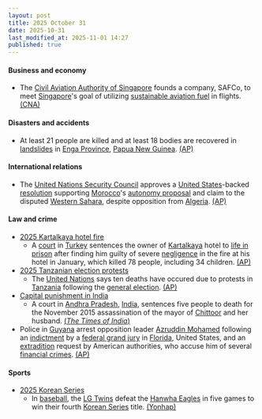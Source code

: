 ```yaml
---
layout: post
title: 2025 October 31
date: 2025-10-31
last_modified_at: 2025-11-01 14:27
published: true
---
```



#### Business and economy

* The [Civil Aviation Authority of Singapore](https://en.wikipedia.org/wiki/Civil_Aviation_Authority_of_Singapore "Civil Aviation Authority of Singapore") founds a company, SAFCo, to meet [Singapore](https://en.wikipedia.org/wiki/Singapore "Singapore")'s goal of utilizing [sustainable aviation fuel](https://en.wikipedia.org/wiki/Aviation_biofuel "Aviation biofuel") in flights. [(CNA)](https://www.channelnewsasia.com/singapore/sustainable-aviation-fuel-safco-caas-levy-passengers-5434531)

#### Disasters and accidents

* At least 21 people are killed and at least 18 bodies are recovered in [landslides](https://en.wikipedia.org/wiki/Landslide "Landslide") in [Enga Province](https://en.wikipedia.org/wiki/Enga_Province "Enga Province"), [Papua New Guinea](https://en.wikipedia.org/wiki/Papua_New_Guinea "Papua New Guinea"). [(AP)](https://apnews.com/article/papua-new-guinea-landslide-14e9cf05b4a7c5228eaccec1b33b6579)

#### International relations

* The [United Nations Security Council](https://en.wikipedia.org/wiki/United_Nations_Security_Council "United Nations Security Council") approves a [United States](https://en.wikipedia.org/wiki/United_States "United States")-backed [resolution](https://en.wikipedia.org/wiki/United_Nations_resolution "United Nations resolution") supporting [Morocco](https://en.wikipedia.org/wiki/Morocco "Morocco")'s [autonomy proposal](https://en.wikipedia.org/wiki/Western_Sahara_Autonomy_Proposal "Western Sahara Autonomy Proposal") and claim to the disputed [Western Sahara](https://en.wikipedia.org/wiki/Western_Sahara "Western Sahara"), despite opposition from [Algeria](https://en.wikipedia.org/wiki/Algeria "Algeria"). [(AP)](https://apnews.com/article/un-western-sahara-morocco-peacekeeping-force-0a07d389db0e88c35beeb5f0462ea221)

#### Law and crime

* [2025 Kartalkaya hotel fire](https://en.wikipedia.org/wiki/2025_Kartalkaya_hotel_fire "2025 Kartalkaya hotel fire")
  * A [court](https://en.wikipedia.org/wiki/Judicial_system_of_Turkey "Judicial system of Turkey") in [Turkey](https://en.wikipedia.org/wiki/Turkey "Turkey") sentences the owner of [Kartalkaya](https://en.wikipedia.org/wiki/Kartalkaya "Kartalkaya") hotel to [life in prison](https://en.wikipedia.org/wiki/Life_in_prison "Life in prison") after finding him guilty of severe [negligence](https://en.wikipedia.org/wiki/Negligence "Negligence") in the fire at his hotel in January, which killed 78 people, including 34 children. [(AP)](https://apnews.com/article/turkey-deadly-ski-resort-fire-trial-sentences-6a4dda7ad84983541a57ff4b1e0e72f4)
* [2025 Tanzanian election protests](https://en.wikipedia.org/wiki/2025_Tanzanian_election_protests "2025 Tanzanian election protests")
  * The [United Nations](https://en.wikipedia.org/wiki/United_Nations "United Nations") says ten deaths have occured due to protests in [Tanzania](https://en.wikipedia.org/wiki/Tanzania "Tanzania") following the [general election](https://en.wikipedia.org/wiki/2025_Tanzanian_general_election "2025 Tanzanian general election"). [(AP)](https://apnews.com/article/tanzania-election-samia-suluhu-protests-dar-es-salaam-01f98d2009f59c577080647bdbb58106)
* [Capital punishment in India](https://en.wikipedia.org/wiki/Capital_punishment_in_India "Capital punishment in India")
  * A court in [Andhra Pradesh](https://en.wikipedia.org/wiki/Andhra_Pradesh "Andhra Pradesh"), [India](https://en.wikipedia.org/wiki/India "India"), sentences five people to death for the November 2015 assassination of the mayor of [Chittoor](https://en.wikipedia.org/wiki/Chittoor "Chittoor") and her husband. [(*The Times of India*)](https://timesofindia.indiatimes.com/city/vijayawada/chittoor-mayor-husband-murder-case-andhra-court-hands-out-death-penalty-for-5-people/articleshow/124987208.cms)
* Police in [Guyana](https://en.wikipedia.org/wiki/Guyana "Guyana") arrest opposition leader [Azruddin Mohamed](https://en.wikipedia.org/wiki/Azruddin_Mohamed "Azruddin Mohamed") following an [indictment](https://en.wikipedia.org/wiki/Indictment "Indictment") by a [federal grand jury](https://en.wikipedia.org/wiki/Federal_grand_jury "Federal grand jury") in [Florida](https://en.wikipedia.org/wiki/Florida "Florida"), United States, and an [extradition](https://en.wikipedia.org/wiki/Extradition "Extradition") request by American authorities, who accuse him of several [financial crimes](https://en.wikipedia.org/wiki/Financial_crime "Financial crime"). [(AP)](https://apnews.com/article/guyana-azruddin-mohamed-arrested-us-extradition-8b209b01a817189b4e700a93e6dac5a5)

#### Sports

* [2025 Korean Series](https://en.wikipedia.org/wiki/2025_Korean_Series "2025 Korean Series")
  * In [baseball](https://en.wikipedia.org/wiki/Baseball "Baseball"), the [LG Twins](https://en.wikipedia.org/wiki/LG_Twins "LG Twins") defeat the [Hanwha Eagles](https://en.wikipedia.org/wiki/Hanwha_Eagles "Hanwha Eagles") in five games to win their fourth [Korean Series](https://en.wikipedia.org/wiki/Korean_Series "Korean Series") title. [(Yonhap)](https://en.yna.co.kr/view/AEN20251031015900315?section=sports/sports)
